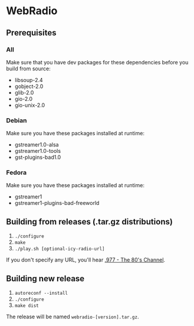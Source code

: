 # WebRadio

## Prerequisites

### All

Make sure that you have dev packages for these dependencies before you build from source:

* libsoup-2.4
* gobject-2.0
* glib-2.0
* gio-2.0
* gio-unix-2.0

### Debian

Make sure you have these packages installed at runtime:

* gstreamer1.0-alsa
* gstreamer1.0-tools
* gst-plugins-bad1.0

### Fedora

Make sure you have these packages installed at runtime:

* gstreamer1
* gstreamer1-plugins-bad-freeworld

## Building from releases (.tar.gz distributions)

1. `./configure`
2. `make`
3. `./play.sh [optional-icy-radio-url]`

If you don't specify any URL, you'll hear [.977 - The 80's Channel](http://www.977music.com/).

## Building new release

1. `autoreconf --install`
2. `./configure`
3. `make dist`

The release will be named `webradio-[version].tar.gz`.

